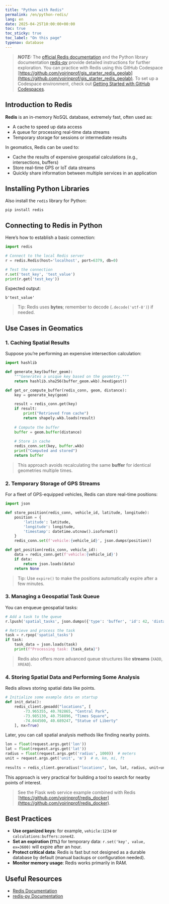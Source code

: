```yaml
---
title: "Python with Redis"
permalink: /en/python-redis/
lang: en
date: 2025-04-25T10:00:00+00:00
toc: true
toc_sticky: true
toc_label: "On this page"
typenav: database
---
```


> **_NOTE:_** The [official Redis documentation](https://redis.io/docs/latest/) and the Python library documentation [redis-py](https://redis-py.readthedocs.io/) provide detailed instructions for further exploration. You can practice with Redis using this GitHub Codespace [https://github.com/voirinprof/gis_starter_redis_geolab](https://github.com/voirinprof/gis_starter_redis_geolab). To set up a Codespace environment, check out [Getting Started with GitHub Codespaces](/en/codespaces-intro/).

## Introduction to Redis

**Redis** is an in-memory NoSQL database, extremely fast, often used as:
- A cache to speed up data access
- A queue for processing real-time data streams
- Temporary storage for sessions or intermediate results

In geomatics, Redis can be used to:
- Cache the results of expensive geospatial calculations (e.g., intersections, buffers)
- Store real-time GPS or IoT data streams
- Quickly share information between multiple services in an application

## Installing Python Libraries

Also install the `redis` library for Python:

```shell
pip install redis
```

## Connecting to Redis in Python

Here’s how to establish a basic connection:

```python
import redis

# Connect to the local Redis server
r = redis.Redis(host='localhost', port=6379, db=0)

# Test the connection
r.set('test_key', 'test_value')
print(r.get('test_key'))
```

Expected output:
```
b'test_value'
```

> Tip: Redis uses **bytes**; remember to decode (`.decode('utf-8')`) if needed.

## Use Cases in Geomatics

### 1. Caching Spatial Results

Suppose you’re performing an expensive intersection calculation:

```python
import hashlib

def generate_key(buffer_geom):
    """Generates a unique key based on the geometry."""
    return hashlib.sha256(buffer_geom.wkb).hexdigest()

def get_or_compute_buffer(redis_conn, geom, distance):
    key = generate_key(geom)

    result = redis_conn.get(key)
    if result:
        print("Retrieved from cache")
        return shapely.wkb.loads(result)
    
    # Compute the buffer
    buffer = geom.buffer(distance)
    
    # Store in cache
    redis_conn.set(key, buffer.wkb)
    print("Computed and stored")
    return buffer
```

> This approach avoids recalculating the same **buffer** for identical geometries multiple times.

### 2. Temporary Storage of GPS Streams

For a fleet of GPS-equipped vehicles, Redis can store real-time positions:

```python
import json

def store_position(redis_conn, vehicle_id, latitude, longitude):
    position = {
        'latitude': latitude,
        'longitude': longitude,
        'timestamp': datetime.utcnow().isoformat()
    }
    redis_conn.set(f'vehicle:{vehicle_id}', json.dumps(position))

def get_position(redis_conn, vehicle_id):
    data = redis_conn.get(f'vehicle:{vehicle_id}')
    if data:
        return json.loads(data)
    return None
```

> Tip: Use `expire()` to make the positions automatically expire after a few minutes.

### 3. Managing a Geospatial Task Queue

You can enqueue geospatial tasks:

```python
# Add a task to the queue
r.lpush('spatial_tasks', json.dumps({'type': 'buffer', 'id': 42, 'distance': 100}))

# Retrieve and process the task
task = r.rpop('spatial_tasks')
if task:
    task_data = json.loads(task)
    print(f"Processing task: {task_data}")
```

> Redis also offers more advanced queue structures like **streams** (`XADD`, `XREAD`).

### 4. Storing Spatial Data and Performing Some Analysis

Redis allows storing spatial data like points.

```python
# Initialize some example data on startup
def init_data():
    redis_client.geoadd("locations", [
        -73.965355, 40.782865, "Central Park",
        -73.985130, 40.758896, "Times Square",
        -74.044500, 40.689247, "Statue of Liberty"
    ], nx=True)
```

Later, you can call spatial analysis methods like finding nearby points.

```python
lon = float(request.args.get('lon'))
lat = float(request.args.get('lat'))
radius = float(request.args.get('radius', 1000))  # meters
unit = request.args.get('unit', 'm')  # m, km, mi, ft
        
results = redis_client.georadius("locations", lon, lat, radius, unit=unit, withcoord=True)
```

This approach is very practical for building a tool to search for nearby points of interest.

> See the Flask web service example combined with Redis [https://github.com/voirinprof/redis_docker](https://github.com/voirinprof/redis_docker).

## Best Practices

- **Use organized keys**: for example, `vehicle:1234` or `calculations:buffers:zone42`.
- **Set an expiration (`TTL`)** for temporary data: `r.set('key', value, ex=3600)` will expire after an hour.
- **Protect critical data**: Redis is fast but not designed as a durable database by default (manual backups or configuration needed).
- **Monitor memory usage**: Redis works primarily in RAM.

## Useful Resources

- [Redis Documentation](https://redis.io/docs/latest/)
- [redis-py Documentation](https://redis-py.readthedocs.io/)
